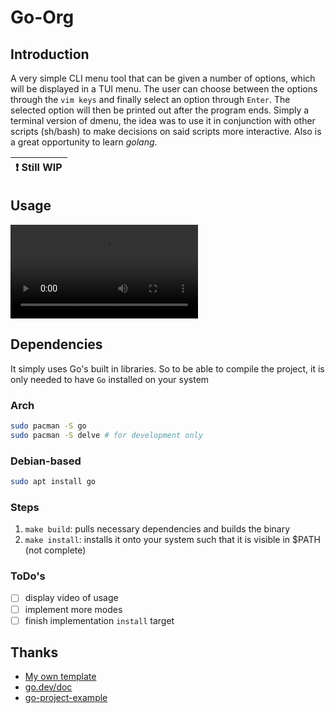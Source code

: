 # Go-Org
## Introduction
A very simple CLI menu tool that can be given a number of options, which will be displayed in a TUI menu. The
user can choose between the options through the `vim keys` and finally select an option through `Enter`. The selected option will then
be printed out after the program ends. Simply a terminal version of dmenu, the idea was to use it in conjunction with other scripts (sh/bash) to
make decisions on said scripts more interactive. Also is a great opportunity to learn *golang*.

| :exclamation: Still WIP |
|--------------------------------|

## Usage
![Example](./.assets/example.mp4)

## Dependencies
It simply uses Go's built in libraries. So to be able to compile the project, it is only needed to have `Go` installed on your system
### Arch
```sh
sudo pacman -S go
sudo pacman -S delve # for development only
```

### Debian-based
```sh
sudo apt install go
```

### Steps
1. `make build`: pulls necessary dependencies and builds the binary
2. `make install`: installs it onto your system such that it is visible in $PATH (not complete)

### ToDo's
- [ ] display video of usage
- [ ] implement more modes
- [ ] finish implementation `install` target

## Thanks

- [My own template](https://github.com/duclos-cavalcanti/go-project-template)
- [go.dev/doc](https://go.dev/doc/)
- [go-project-example](https://github.com/albertwidi/go-project-example)

